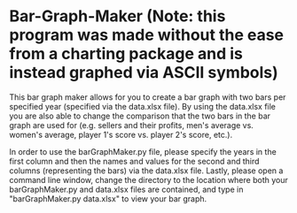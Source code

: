 # Bar-Graph-Maker (Note: this program was made without the ease from a charting package and is instead graphed via ASCII symbols)

  This bar graph maker allows for you to create a bar graph with two bars per specified year (specified via the data.xlsx file). By using the data.xlsx file you are also able to change the comparison that the two bars in the bar graph are used for (e.g. sellers and their profits, men's average vs. women's average, player 1's score vs. player 2's score, etc.).

  In order to use the barGraphMaker.py file, please specify the years in the first column and then the names and values for the second and third columns (representing the bars) via the data.xlsx file. Lastly, please open a command line window, change the directory to the location where both your barGraphMaker.py and data.xlsx files are contained, and type in "barGraphMaker.py data.xlsx" to view your bar graph.
